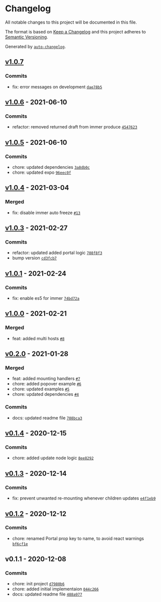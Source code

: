 # Changelog

All notable changes to this project will be documented in this file.

The format is based on [Keep a Changelog](https://keepachangelog.com/en/1.0.0/)
and this project adheres to [Semantic Versioning](https://semver.org/spec/v2.0.0.html).

Generated by [`auto-changelog`](https://github.com/CookPete/auto-changelog).

## [v1.0.7](https://github.com/gorhom/react-native-portal/compare/v1.0.6...v1.0.7)

### Commits

- fix: error messages on development [`dae78b5`](https://github.com/gorhom/react-native-portal/commit/dae78b51243fbb3bbaa3dae2f23075b5eda28c23)

## [v1.0.6](https://github.com/gorhom/react-native-portal/compare/v1.0.5...v1.0.6) - 2021-06-10

### Commits

- refactor: removed returned draft from immer produce [`4547623`](https://github.com/gorhom/react-native-portal/commit/45476237e3f16b5a4f0ddcf10475d7691bc02eec)

## [v1.0.5](https://github.com/gorhom/react-native-portal/compare/v1.0.4...v1.0.5) - 2021-06-10

### Commits

- chore: updated dependencies [`3a8db0c`](https://github.com/gorhom/react-native-portal/commit/3a8db0c6d551da19dbb832754c83676cc117f4e5)
- chore: updated expo [`96eec0f`](https://github.com/gorhom/react-native-portal/commit/96eec0fc2235d5841c6653e1d6460204617757c3)

## [v1.0.4](https://github.com/gorhom/react-native-portal/compare/v1.0.3...v1.0.4) - 2021-03-04

### Merged

- fix: disable immer auto freeze [`#13`](https://github.com/gorhom/react-native-portal/pull/13)

## [v1.0.3](https://github.com/gorhom/react-native-portal/compare/v1.0.1...v1.0.3) - 2021-02-27

### Commits

- refactor: updated added portal logic [`708f8f3`](https://github.com/gorhom/react-native-portal/commit/708f8f322b1bd8139a35e26144f59355f9078057)
- bump version [`cd3fcb7`](https://github.com/gorhom/react-native-portal/commit/cd3fcb725e75744e5a4d69281d46de7a4548cfdf)

## [v1.0.1](https://github.com/gorhom/react-native-portal/compare/v1.0.0...v1.0.1) - 2021-02-24

### Commits

- fix: enable es5 for immer [`74bd72a`](https://github.com/gorhom/react-native-portal/commit/74bd72a594acbd034f779afc19e85ef2ed72dba6)

## [v1.0.0](https://github.com/gorhom/react-native-portal/compare/v0.2.0...v1.0.0) - 2021-02-21

### Merged

- feat: added multi hosts [`#8`](https://github.com/gorhom/react-native-portal/pull/8)

## [v0.2.0](https://github.com/gorhom/react-native-portal/compare/v0.1.4...v0.2.0) - 2021-01-28

### Merged

- feat: added mounting handlers [`#7`](https://github.com/gorhom/react-native-portal/pull/7)
- chore: added popover example [`#6`](https://github.com/gorhom/react-native-portal/pull/6)
- chore: updated examples [`#5`](https://github.com/gorhom/react-native-portal/pull/5)
- chore: updated dependencies [`#4`](https://github.com/gorhom/react-native-portal/pull/4)

### Commits

- docs: updated readme file [`708bca3`](https://github.com/gorhom/react-native-portal/commit/708bca3dc26067215650e9b90cc0e5b55c984978)

## [v0.1.4](https://github.com/gorhom/react-native-portal/compare/v0.1.3...v0.1.4) - 2020-12-15

### Commits

- chore: added update node logic [`8ee8292`](https://github.com/gorhom/react-native-portal/commit/8ee82927d028ff248cf4905ee3cc49b0bcb4e768)

## [v0.1.3](https://github.com/gorhom/react-native-portal/compare/v0.1.2...v0.1.3) - 2020-12-14

### Commits

- fix: prevent unwanted re-mounting whenever children updates [`e4f1eb9`](https://github.com/gorhom/react-native-portal/commit/e4f1eb951e9d6c2c759aaf78f13cdc90602a781f)

## [v0.1.2](https://github.com/gorhom/react-native-portal/compare/v0.1.1...v0.1.2) - 2020-12-12

### Commits

- chore: renamed Portal prop key to name, to avoid react warnings [`bf6cf1e`](https://github.com/gorhom/react-native-portal/commit/bf6cf1e2209c7eeecef883c4ea85a872a88da0dc)

## v0.1.1 - 2020-12-08

### Commits

- chore: init project [`d7980b6`](https://github.com/gorhom/react-native-portal/commit/d7980b6b8b709e6d48984109d506a0fbfe0d4b62)
- chore: added initial implementaion [`044c266`](https://github.com/gorhom/react-native-portal/commit/044c26621b46e033faf6306f1e89734f618216fa)
- docs: updated readme file [`488a977`](https://github.com/gorhom/react-native-portal/commit/488a9778286ecd49e340a063641df61b29561b54)
